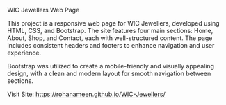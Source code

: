 WIC Jewellers Web Page

This project is a responsive web page for WIC Jewellers, developed using HTML, CSS, and Bootstrap. The site features four main sections: Home, About, Shop, and Contact, each with well-structured content. The page includes consistent headers and footers to enhance navigation and user experience.

Bootstrap was utilized to create a mobile-friendly and visually appealing design, with a clean and modern layout for smooth navigation between sections.

Visit Site: https://rohanameen.github.io/WIC-Jewellers/
